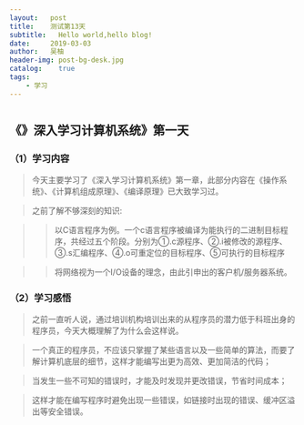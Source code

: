 ```yaml
---
layout:   post
title:    测试第13天
subtitle:   Hello world,hello blog!
date:     2019-03-03
author:   吴柚
header-img: post-bg-desk.jpg
catalog:    true
tags:
    - 学习
---
```

#

## 《》深入学习计算机系统》第一天

### （1）学习内容

> 今天主要学习了《深入学习计算机系统》第一章，此部分内容在《操作系统》、《计算机组成原理》、《编译原理》已大致学习过。

> 之前了解不够深刻的知识:

>> 以C语言程序为例。一个c语言程序被编译为能执行的二进制目标程序，共经过五个阶段。分别为①.c源程序、②.i被修改的源程序、③.s汇编程序、④.o可重定位的目标程序、⑤可执行的目标程序

>> 将网络视为一个I/O设备的理念，由此引申出的客户机/服务器系统。

### （2）学习感悟

> 之前一直听人说，通过培训机构培训出来的从程序员的潜力低于科班出身的程序员，今天大概理解了为什么会这样说。

> 一个真正的程序员，不应该只掌握了某些语言以及一些简单的算法，而要了解计算机底层的细节，这样才能编写出更为高效、更加简洁的代码；

> 当发生一些不可知的错误时，才能及时发现并更改错误，节省时间成本；

> 这样才能在编写程序时避免出现一些错误，如链接时出现的错误、缓冲区溢出等安全错误。
